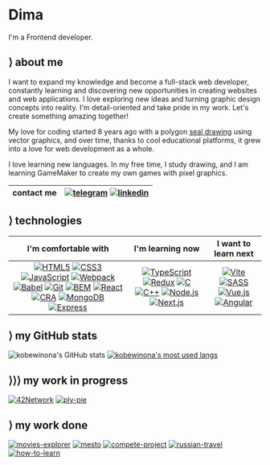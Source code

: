 # Dima

I'm a Frontend developer.

## &rang; about me

I want to expand my knowledge and become a full-stack web developer, constantly learning and discovering new opportunities in creating websites and web applications. I love exploring new ideas and turning graphic design concepts into reality. I'm detail-oriented and take pride in my work. Let's create something amazing together!

My love for coding started 8 years ago with a polygon [seal drawing](https://youtu.be/5zjvOJTqr3Q) using vector graphics, and over time, thanks to cool educational platforms, it grew into a love for web development as a whole.

I love learning new languages. In my free time, I study drawing, and I am learning GameMaker to create my own games with pixel graphics.

| contact me | [![telegram](https://img.shields.io/badge/d_klimkin-f9f9f9?style=for-the-badge&logo=telegram)](https://t.me/d_klimkin) [![linkedin](https://img.shields.io/badge/dima_klimkin-f9f9f9?style=for-the-badge&logoColor=0b66c2&logo=linkedin)](https://www.linkedin.com/in/dima-klimkin-259164192/) |
|:----------:|:----------------------------------------------------------------------------------------------------------------------------------------------------------------------------------------------------------------------------------------------------------------------------------------------:|

## &rang; technologies

|                                                                                                                                                                                                                                                                                                                                                                                                                                                                                                                                                                                                                                                                I'm comfortable with                                                                                                                                                                                                                                                                                                                                                                                                                                                                                                                                                                                                                                                                |                                                                                                                                                                                                                                                                                                                                                                                    I'm learning now                                                                                                                                                                                                                                                                                                                                                                                     |                                                                                                                                                                                                                                  I want to learn next                                                                                                                                                                                                                                   |
|:--------------------------------------------------------------------------------------------------------------------------------------------------------------------------------------------------------------------------------------------------------------------------------------------------------------------------------------------------------------------------------------------------------------------------------------------------------------------------------------------------------------------------------------------------------------------------------------------------------------------------------------------------------------------------------------------------------------------------------------------------------------------------------------------------------------------------------------------------------------------------------------------------------------------------------------------------------------------------------------------------------------------------------------------------------------------------------------------------------------------------------------------------------------------------------------------------------------------------------------------------------------------------------------------------------------------------------------------------:|:---------------------------------------------------------------------------------------------------------------------------------------------------------------------------------------------------------------------------------------------------------------------------------------------------------------------------------------------------------------------------------------------------------------------------------------------------------------------------------------------------------------------------------------------------------------------------------------------------------------------------------------------------------------------------------------------------------------------------------------------------------------------------------------:|:---------------------------------------------------------------------------------------------------------------------------------------------------------------------------------------------------------------------------------------------------------------------------------------------------------------------------------------------------------------------------------------------------------------------------------------------------------------------------------------:|
| [![HTML5](https://img.shields.io/badge/HTML5-f9f9f9?style=for-the-badge&logo=HTML5)](https://dev.w3.org/html5/spec-LC/) [![CSS3](https://img.shields.io/badge/CSS3-f9f9f9?logoColor=264BDC&style=for-the-badge&logo=CSS3)](https://www.w3.org/TR/CSS/#css) [![JavaScript](https://img.shields.io/badge/JavaScript-f9f9f9?style=for-the-badge&logo=JavaScript)](https://www.javascript.com) [![Webpack](https://img.shields.io/badge/Webpack-f9f9f9?style=for-the-badge&logo=webpack)](https://webpack.js.org) [![Babel](https://img.shields.io/badge/Babel-f9f9f9?style=for-the-badge&logo=babel)](https://babeljs.io) [![Git](https://img.shields.io/badge/Git-f9f9f9?style=for-the-badge&logo=git)](https://git-scm.com) [![BEM](https://img.shields.io/badge/BEM-f9f9f9?logoColor=black&style=for-the-badge&logo=bem)](https://en.bem.info/methodology/) [![React](https://img.shields.io/badge/React-f9f9f9?style=for-the-badge&logo=React)](https://react.dev) [![CRA](https://img.shields.io/badge/CRA-f9f9f9?style=for-the-badge&logo=createreactapp)](https://create-react-app.dev) [![MongoDB](https://img.shields.io/badge/MongoDB-f9f9f9?style=for-the-badge&logo=mongodb)](https://www.mongodb.com) [![Express](https://img.shields.io/badge/Express-f9f9f9?style=for-the-badge&logoColor=000000&logo=express)](https://expressjs.com) | [![TypeScript](https://img.shields.io/badge/TypeScript-f9f9f9?style=for-the-badge&logo=typescript)](https://dev.w3.org/html5/spec-LC/) [![Redux](https://img.shields.io/badge/Redux-f9f9f9?style=for-the-badge&logoColor=764abc&logo=redux)](https://redux.js.org) [![C](https://img.shields.io/badge/C-f9f9f9?style=for-the-badge&logoColor=a8b9cc&logo=c)](https://www.iso.org/standard/74528.html) [![C++](https://img.shields.io/badge/C++-f9f9f9?style=for-the-badge&logo=cplusplus&logoColor=blue)](https://www.cplusplus.com) [![Node.js](https://img.shields.io/badge/Node.js-f9f9f9?style=for-the-badge&logo=Node.js)](https://nodejs.org/en) [![Next.js](https://img.shields.io/badge/NextJS-f9f9f9?style=for-the-badge&logoColor=000000&logo=nextdotjs)](https://nextjs.org) | [![Vite](https://img.shields.io/badge/Vite-f9f9f9?style=for-the-badge&logo=vite&logoColor=purple)](https://vite.io) [![SASS](https://img.shields.io/badge/SASS-f9f9f9?style=for-the-badge&logoColor=cc6699&logo=sass)](https://nextjs.org) [![Vue.js](https://img.shields.io/badge/Vue.js-f9f9f9?style=for-the-badge&logo=vuedotjs)](https://vuejs.org) [![Angular](https://img.shields.io/badge/Angular-f9f9f9?style=for-the-badge&logoColor=dd0031&logo=angular)](https://angular.io) |

## &rang; my GitHub stats

![kobewinona's GitHub stats](https://github-readme-stats.vercel.app/api?username=kobewinona&count_private=true&include_all_commits=true&show_icons=true&icon_color=888&border_radius=5&hide_border=true&bg_color=eee&title_color=222&line_height=21px&hide_title=true) [![kobewinona's most used langs](https://github-readme-stats.vercel.app/api/top-langs/?username=kobewinona&layout=compact&border_radius=5&hide_border=true&bg_color=eee&title_color=222&custom_title=My%20Most%20Used%20Languagues)](https://github.com/anuraghazra/github-readme-stats)

## &rang;&rang;&rang; my work in progress

[![42Network](https://github-readme-stats.vercel.app/api/pin/?username=kobewinona&repo=42network&icon_color=ddd&border_radius=5&hide_border=true&bg_color=222&title_color=eee&text_color=eee)](https://github.com/kobewinona/42network) [![ply-pie](https://github-readme-stats.vercel.app/api/pin/?username=kobewinona&repo=ply-pie&icon_color=ddd&border_radius=5&hide_border=true&bg_color=222&title_color=eee&text_color=eee)](https://github.com/kobewinona/ply-pie)

## &rang; my work done

[![movies-explorer](https://github-readme-stats.vercel.app/api/pin/?username=kobewinona&repo=movies-explorer&icon_color=888&border_radius=5&hide_border=true&bg_color=eee&title_color=222)](https://github.com/kobewinona/movies-explorer) [![mesto](https://github-readme-stats.vercel.app/api/pin/?username=kobewinona&repo=react-mesto-api-full-gha&icon_color=888&border_radius=5&hide_border=true&bg_color=eee&title_color=222)](https://github.com/kobewinona/react-mesto-api-full-gha) [![compete-project](https://github-readme-stats.vercel.app/api/pin/?username=kobewinona&repo=compete-project&icon_color=888&border_radius=5&hide_border=true&bg_color=eee&title_color=222)](https://github.com/kobewinona/compete-project) [![russian-travel](https://github-readme-stats.vercel.app/api/pin/?username=kobewinona&repo=russian-travel&icon_color=888&border_radius=5&hide_border=true&bg_color=eee&title_color=222)](https://github.com/kobewinona/russian-travel) [![how-to-learn](https://github-readme-stats.vercel.app/api/pin/?username=kobewinona&repo=how-to-learn&icon_color=888&border_radius=5&hide_border=true&bg_color=eee&title_color=222)](https://github.com/kobewinona/how-to-learn)

[//]: # (## &rang; my LeetCode stats)

[//]: # ()
[//]: # (![Leetcode Stats]&#40;https://leetcard.jacoblin.cool/kobewinona?ext=heatmap&border_radius=8&border=0&bg_color=f9f9f9&#41;)